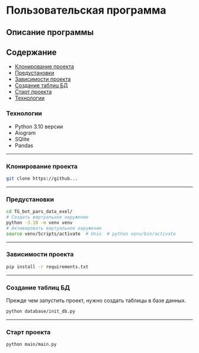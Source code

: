 # Пользовательская программа

## Описание программы

## Содержание

- [Клонирование проекта](#клонирование-проекта)
- [Предустановки](#предустановки)
- [Зависимости проекта](#зависимости-проекта)
- [Создание таблиц БД](#создание-таблиц-бд)
- [Старт проекта](#старт-проекта)
- [Технологии](#технологии)

### Технологии

- Python 3.10 версии
- Aiogram
- SQlite
- Pandas

***

### Клонирование проекта

```bash
git clone https://github...
```

***

### Предустановки

```bash
cd TG_bot_pars_data_exel/
# Создать виртуальное окружение
python -3.10 -m venv venv
# Активировать виртуальное окружение
source venv/Scripts/activate  # Unix  # python venv/bin/activate
```

***

### Зависимости проекта

```bash
pip install -r requirements.txt
```

***

### Создание таблиц БД

Прежде чем запустить проект, нужно создать таблицы в базе данных.

```bash
python database/init_db.py
```

***

### Старт проекта

```bash
python main/main.py
```
